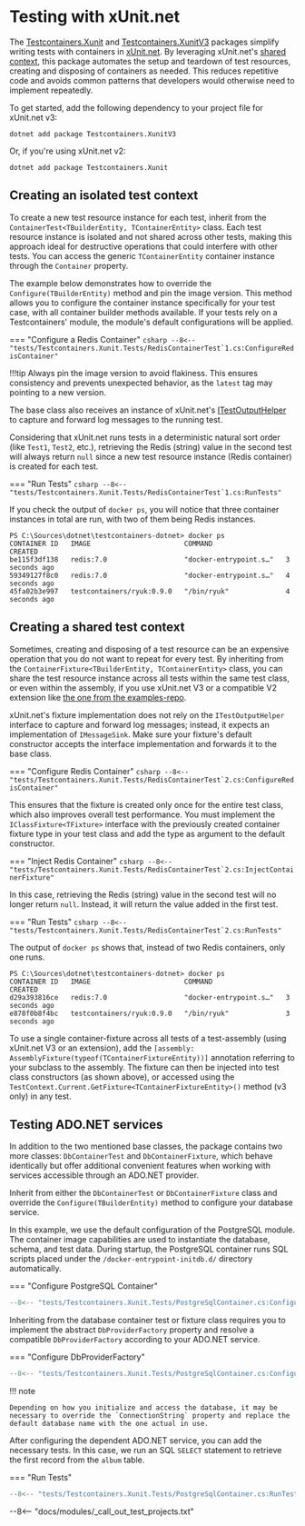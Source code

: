 # Testing with xUnit.net

The [Testcontainers.Xunit](https://www.nuget.org/packages/Testcontainers.Xunit) and [Testcontainers.XunitV3](https://www.nuget.org/packages/Testcontainers.XunitV3) packages simplify writing tests with containers in [xUnit.net](https://xunit.net). By leveraging xUnit.net's [shared context](https://xunit.net/docs/shared-context), this package automates the setup and teardown of test resources, creating and disposing of containers as needed. This reduces repetitive code and avoids common patterns that developers would otherwise need to implement repeatedly.

To get started, add the following dependency to your project file for xUnit.net v3:

```shell title="NuGet"
dotnet add package Testcontainers.XunitV3
```

Or, if you're using xUnit.net v2:

```shell title="NuGet"
dotnet add package Testcontainers.Xunit
```

## Creating an isolated test context

To create a new test resource instance for each test, inherit from the `ContainerTest<TBuilderEntity, TContainerEntity>` class. Each test resource instance is isolated and not shared across other tests, making this approach ideal for destructive operations that could interfere with other tests. You can access the generic `TContainerEntity` container instance through the `Container` property.

The example below demonstrates how to override the `Configure(TBuilderEntity)` method and pin the image version. This method allows you to configure the container instance specifically for your test case, with all container builder methods available. If your tests rely on a Testcontainers' module, the module's default configurations will be applied.

=== "Configure a Redis Container"
    ```csharp
    --8<-- "tests/Testcontainers.Xunit.Tests/RedisContainerTest`1.cs:ConfigureRedisContainer"
    ```

!!!tip
    Always pin the image version to avoid flakiness. This ensures consistency and prevents unexpected behavior, as the `latest` tag may pointing to a new version.

The base class also receives an instance of xUnit.net's [ITestOutputHelper](https://xunit.net/docs/capturing-output) to capture and forward log messages to the running test.

Considering that xUnit.net runs tests in a deterministic natural sort order (like `Test1`, `Test2`, etc.), retrieving the Redis (string) value in the second test will always return `null` since a new test resource instance (Redis container) is created for each test.

=== "Run Tests"
    ```csharp
    --8<-- "tests/Testcontainers.Xunit.Tests/RedisContainerTest`1.cs:RunTests"
    ```

If you check the output of `docker ps`, you will notice that three container instances in total are run, with two of them being Redis instances.

```title="List running containers"
PS C:\Sources\dotnet\testcontainers-dotnet> docker ps
CONTAINER ID   IMAGE                       COMMAND                  CREATED
be115f3df138   redis:7.0                   "docker-entrypoint.s…"   3 seconds ago
59349127f8c0   redis:7.0                   "docker-entrypoint.s…"   4 seconds ago
45fa02b3e997   testcontainers/ryuk:0.9.0   "/bin/ryuk"              4 seconds ago
```

## Creating a shared test context

Sometimes, creating and disposing of a test resource can be an expensive operation that you do not want to repeat for every test. By inheriting from the `ContainerFixture<TBuilderEntity, TContainerEntity>` class, you can share the test resource instance across all tests within the same test class, or even within the assembly, if you use xUnit.net V3 or a compatible V2 extension like [the one from the examples-repo](https://github.com/xunit/samples.xunit/tree/main/v2/AssemblyFixtureExample).

xUnit.net's fixture implementation does not rely on the `ITestOutputHelper` interface to capture and forward log messages; instead, it expects an implementation of `IMessageSink`. Make sure your fixture's default constructor accepts the interface implementation and forwards it to the base class.

=== "Configure Redis Container"
    ```csharp
    --8<-- "tests/Testcontainers.Xunit.Tests/RedisContainerTest`2.cs:ConfigureRedisContainer"
    ```

This ensures that the fixture is created only once for the entire test class, which also improves overall test performance. You must implement the `IClassFixture<TFixture>` interface with the previously created container fixture type in your test class and add the type as argument to the default constructor.

=== "Inject Redis Container"
    ```csharp
    --8<-- "tests/Testcontainers.Xunit.Tests/RedisContainerTest`2.cs:InjectContainerFixture"
    ```

In this case, retrieving the Redis (string) value in the second test will no longer return `null`. Instead, it will return the value added in the first test.

=== "Run Tests"
    ```csharp
    --8<-- "tests/Testcontainers.Xunit.Tests/RedisContainerTest`2.cs:RunTests"
    ```

The output of `docker ps` shows that, instead of two Redis containers, only one runs.

```title="List running containers"
PS C:\Sources\dotnet\testcontainers-dotnet> docker ps
CONTAINER ID   IMAGE                       COMMAND                  CREATED
d29a393816ce   redis:7.0                   "docker-entrypoint.s…"   3 seconds ago
e878f0b8f4bc   testcontainers/ryuk:0.9.0   "/bin/ryuk"              3 seconds ago
```

To use a single container-fixture across all tests of a test-assembly (using xUnit.net V3 or an extension), add the `[assembly: AssemblyFixture(typeof(TContainerFixtureEntity))]` annotation referring to your subclass to the assembly. The fixture can then be injected into test class constructors (as shown above), or accessed using the `TestContext.Current.GetFixture<TContainerFixtureEntity>()` method (v3 only) in any test.

## Testing ADO.NET services

In addition to the two mentioned base classes, the package contains two more classes: `DbContainerTest` and `DbContainerFixture`, which behave identically but offer additional convenient features when working with services accessible through an ADO.NET provider.

Inherit from either the `DbContainerTest` or `DbContainerFixture` class and override the `Configure(TBuilderEntity)` method to configure your database service.

In this example, we use the default configuration of the PostgreSQL module. The container image capabilities are used to instantiate the database, schema, and test data. During startup, the PostgreSQL container runs SQL scripts placed under the `/docker-entrypoint-initdb.d/` directory automatically.

=== "Configure PostgreSQL Container"
```csharp
--8<-- "tests/Testcontainers.Xunit.Tests/PostgreSqlContainer.cs:ConfigurePostgreSqlContainer"
```

Inheriting from the database container test or fixture class requires you to implement the abstract `DbProviderFactory` property and resolve a compatible `DbProviderFactory` according to your ADO.NET service.

=== "Configure DbProviderFactory"
```csharp
--8<-- "tests/Testcontainers.Xunit.Tests/PostgreSqlContainer.cs:ConfigureDbProviderFactory"
```

!!! note

    Depending on how you initialize and access the database, it may be necessary to override the `ConnectionString` property and replace the default database name with the one actual in use.

After configuring the dependent ADO.NET service, you can add the necessary tests. In this case, we run an SQL `SELECT` statement to retrieve the first record from the `album` table.

=== "Run Tests"
```csharp
--8<-- "tests/Testcontainers.Xunit.Tests/PostgreSqlContainer.cs:RunTests"
```

--8<-- "docs/modules/_call_out_test_projects.txt"
